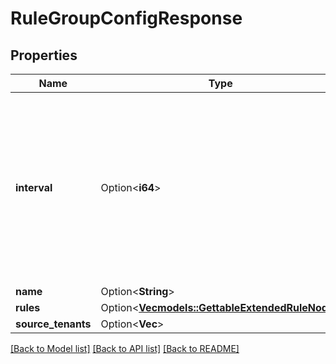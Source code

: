 # RuleGroupConfigResponse

## Properties

Name | Type | Description | Notes
------------ | ------------- | ------------- | -------------
**interval** | Option<**i64**> | A Duration represents the elapsed time between two instants as an int64 nanosecond count. The representation limits the largest representable duration to approximately 290 years. | [optional]
**name** | Option<**String**> |  | [optional]
**rules** | Option<[**Vec<models::GettableExtendedRuleNode>**](GettableExtendedRuleNode.md)> |  | [optional]
**source_tenants** | Option<**Vec<String>**> |  | [optional]

[[Back to Model list]](../README.md#documentation-for-models) [[Back to API list]](../README.md#documentation-for-api-endpoints) [[Back to README]](../README.md)


